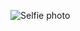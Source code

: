 ![Selfie photo](https://user-images.githubusercontent.com/69823091/170546708-bc0b3aca-aa55-44ea-a3f5-5d79fe495c7c.jpg)
